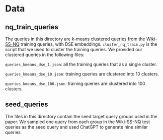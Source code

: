 # Data
## nq_train_queries

The queries in this directory are k-means clustered queries from the [Wiki-SS-NQ](https://huggingface.co/datasets/Tevatron/wiki-ss-nq) training queries, with DSE embeddings.
`cluster_nq_train.py` is the script that we used to cluster the training queries. We provided our clustered queries in the following files:

`queries_kmeans_dse_1.json`: all the training queries that as a single cluster.

`queries_kmeans_dse_10.json`: training queries are clustered into 10 clusters.

`queries_kmeans_dse_100.json`: training queries are clustered into 100 clusters.


## seed_queries
The files in this directory contain the seed target query groups used in the paper. We sampled one query from each group in the Wiki-SS-NQ test queries as the seed query and used ChatGPT to generate nine similar queries.